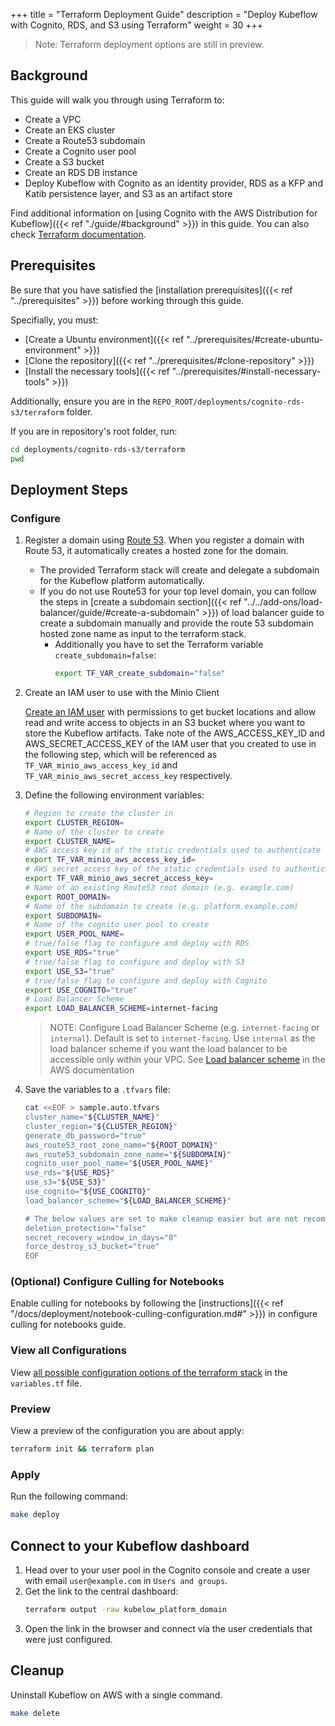 +++
title = "Terraform Deployment Guide"
description = "Deploy Kubeflow with Cognito, RDS, and S3 using Terraform"
weight = 30
+++

> Note: Terraform deployment options are still in preview.

## Background

This guide will walk you through using Terraform to:
- Create a VPC
- Create an EKS cluster
- Create a Route53 subdomain
- Create a Cognito user pool
- Create a S3 bucket
- Create an RDS DB instance
- Deploy Kubeflow with Cognito as an identity provider, RDS as a KFP and Katib persistence layer, and S3 as an artifact store

Find additional information on [using Cognito with the AWS Distribution for Kubeflow]({{< ref "./guide/#background" >}}) in this guide. You can also check [Terraform documentation](https://www.terraform.io/docs).

## Prerequisites

Be sure that you have satisfied the [installation prerequisites]({{< ref "../prerequisites" >}}) before working through this guide.

Specifially, you must:
- [Create a Ubuntu environment]({{< ref "../prerequisites/#create-ubuntu-environment" >}})
- [Clone the repository]({{< ref "../prerequisites/#clone-repository" >}})
- [Install the necessary tools]({{< ref "../prerequisites/#install-necessary-tools" >}})

Additionally, ensure you are in the `REPO_ROOT/deployments/cognito-rds-s3/terraform` folder.

If you are in repository's root folder, run:
```sh
cd deployments/cognito-rds-s3/terraform
pwd
```

## Deployment Steps

### Configure

1. Register a domain using [Route 53](https://docs.aws.amazon.com/Route53/latest/DeveloperGuide/domain-register.html). When you register a domain with Route 53, it automatically creates a hosted zone for the domain. 
    - The provided Terraform stack will create and delegate a subdomain for the Kubeflow platform automatically.
    - If you do not use Route53 for your top level domain, you can follow the steps in [create a subdomain section]({{< ref "../../add-ons/load-balancer/guide/#create-a-subdomain" >}}) of load balancer guide to create a subdomain manually and provide the route 53 subdomain hosted zone name as input to the terraform stack. 
        - Additionally you have to set the Terraform variable `create_subdomain=false`:
            ```sh
            export TF_VAR_create_subdomain="false"
            ```

1. Create an IAM user to use with the Minio Client

    [Create an IAM user](https://docs.aws.amazon.com/IAM/latest/UserGuide/id_users_create.html#id_users_create_cliwpsapi) with permissions to get bucket locations and allow read and write access to objects in an S3 bucket where you want to store the Kubeflow artifacts. Take note of the AWS_ACCESS_KEY_ID and AWS_SECRET_ACCESS_KEY of the IAM user that you created to use in the following step, which will be referenced as `TF_VAR_minio_aws_access_key_id` and `TF_VAR_minio_aws_secret_access_key` respectively.

1. Define the following environment variables:

    ```sh
    # Region to create the cluster in
    export CLUSTER_REGION=
    # Name of the cluster to create
    export CLUSTER_NAME=
    # AWS access key id of the static credentials used to authenticate the Minio Client
    export TF_VAR_minio_aws_access_key_id=
    # AWS secret access key of the static credentials used to authenticate the Minio Client
    export TF_VAR_minio_aws_secret_access_key=
    # Name of an existing Route53 root domain (e.g. example.com)
    export ROOT_DOMAIN=
    # Name of the subdomain to create (e.g. platform.example.com)
    export SUBDOMAIN=
    # Name of the cognito user pool to create
    export USER_POOL_NAME=
    # true/false flag to configure and deploy with RDS
    export USE_RDS="true"
    # true/false flag to configure and deploy with S3
    export USE_S3="true"
    # true/false flag to configure and deploy with Cognito
    export USE_COGNITO="true"
    # Load Balancer Scheme
    export LOAD_BALANCER_SCHEME=internet-facing
    ```

    > NOTE: Configure Load Balancer Scheme (e.g. `internet-facing` or `internal`). Default is set to `internet-facing`. Use `internal` as the load balancer scheme if you want the load balancer to be accessible only within your VPC. See [Load balancer scheme](https://docs.aws.amazon.com/elasticloadbalancing/latest/userguide/how-elastic-load-balancing-works.html#load-balancer-scheme) in the AWS documentation

1. Save the variables to a `.tfvars` file:
    ```sh
    cat <<EOF > sample.auto.tfvars
    cluster_name="${CLUSTER_NAME}"
    cluster_region="${CLUSTER_REGION}"
    generate_db_password="true"
    aws_route53_root_zone_name="${ROOT_DOMAIN}"
    aws_route53_subdomain_zone_name="${SUBDOMAIN}"
    cognito_user_pool_name="${USER_POOL_NAME}"
    use_rds="${USE_RDS}"
    use_s3="${USE_S3}"
    use_cognito="${USE_COGNITO}"
    load_balancer_scheme="${LOAD_BALANCER_SCHEME}"

    # The below values are set to make cleanup easier but are not recommended for production
    deletion_protection="false"
    secret_recovery_window_in_days="0"
    force_destroy_s3_bucket="true"
    EOF
    ```

### (Optional) Configure Culling for Notebooks
Enable culling for notebooks by following the [instructions]({{< ref "/docs/deployment/notebook-culling-configuration.md#" >}}) in configure culling for notebooks guide.

### View all Configurations

View [all possible configuration options of the terraform stack](https://github.com/awslabs/kubeflow-manifests/blob/main/deployments/cognito-rds-s3/terraform/variables.tf) in the `variables.tf` file.

### Preview

View a preview of the configuration you are about apply:
```sh
terraform init && terraform plan
```

### Apply

Run the following command:
```sh
make deploy
```

## Connect to your Kubeflow dashboard

1. Head over to your user pool in the Cognito console and create a user with email `user@example.com` in `Users and groups`. 
1. Get the link to the central dashboard:
    ```sh
    terraform output -raw kubelow_platform_domain
    ```
1. Open the link in the browser and connect via the user credentials that were just configured.

## Cleanup

Uninstall Kubeflow on AWS with a single command. 
```sh
make delete
```
